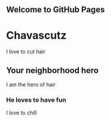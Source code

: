 ## Welcome to GitHub Pages



# Chavascutz
I love to cut hair 
## Your neighborhood hero
I am the hero of hair
### He loves to have fun
I love to chill

